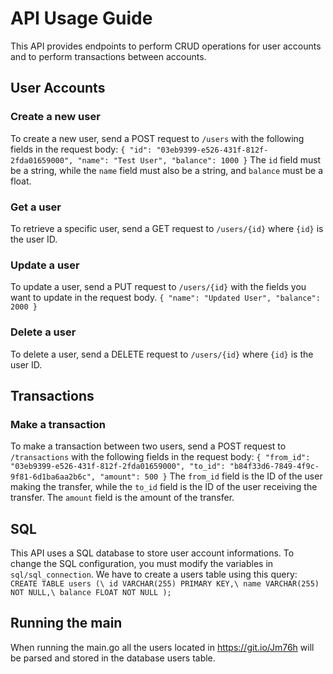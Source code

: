 # API Usage Guide

This API provides endpoints to perform CRUD operations for user accounts and to perform transactions between accounts.

## User Accounts

### Create a new user
To create a new user, send a POST request to `/users` with the following fields in the request body:
`
{
"id": "03eb9399-e526-431f-812f-2fda01659000",
"name": "Test User",
"balance": 1000
}
`
The `id` field must be a string, while the `name` field must also be a string, and `balance` must be a float.

### Get a user
To retrieve a specific user, send a GET request to `/users/{id}` where `{id}` is the user ID.

### Update a user
To update a user, send a PUT request to `/users/{id}` with the fields you want to update in the request body.
`
{
"name": "Updated User",
"balance": 2000
}
`
### Delete a user
To delete a user, send a DELETE request to `/users/{id}` where `{id}` is the user ID.

## Transactions

### Make a transaction
To make a transaction between two users, send a POST request to
`/transactions` with the following fields in the request body:
`
{
"from_id": "03eb9399-e526-431f-812f-2fda01659000",
"to_id": "b84f33d6-7849-4f9c-9f81-6d1ba6aa2b6c",
"amount": 500
}
`
The `from_id` field is the ID of the user making the transfer, while the `to_id` field is the ID of the user receiving the transfer. The `amount` field is the amount of the transfer.

## SQL
This API uses a SQL database to store user account informations.
To change the SQL configuration, you must modify the variables in `sql/sql_connection`.
We have to create a users table using this query: \
`
CREATE TABLE users (\
    id VARCHAR(255) PRIMARY KEY,\
    name VARCHAR(255) NOT NULL,\
    balance FLOAT NOT NULL
); 
`

## Running the main
When running the main.go all the users located in https://git.io/Jm76h will be parsed and stored in the database users table.




